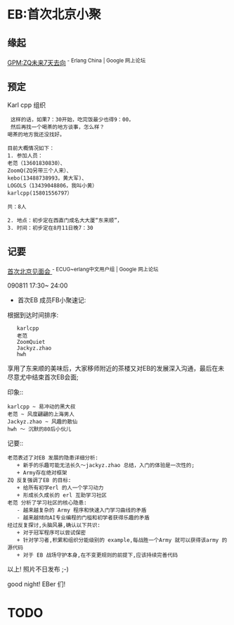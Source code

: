 

# EB:首次北京小聚 #

## 缘起 ##
[GPM:ZQ未来7天去向](http://groups.google.com/group/erlang-china/browse_thread/thread/c34709036daca270/a817a3b88eda19b2)<sup> - Erlang China | Google 网上论坛</sup>

## 预定 ##

Karl cpp 组织
```
 这样的话，如果7：30开始，吃完饭最少也得9：00，
 然后再找一个喝茶的地方谈事，怎么样？
喝茶的地方我还没找好。

目前大概情况如下：
1. 参加人员：
老范（13601830830）、
ZoomQ(ZQ另带三个人来）、
kebo(13488738993，黄大军)、
LOGOLS（13439048806，我叫小黄）
karlcpp(15801556797）

共：8人

2. 地点：初步定在西直门成名大大厦“东来顺”，
3. 时间：初步定在8月11日晚7：30 
```

## 记要 ##
[首次北京见面会 ](http://groups.google.com/group/ecug/browse_thread/thread/fd22758285aed7d1)<sup>- ECUG~erlang中文用户组 | Google 网上论坛</sup>

090811 17:30~ 24:00
  * 首次EB 成员FB小聚速记:

根据到达时间排序:
```
   karlcpp
   老范
   ZoomQuiet
   Jackyz.zhao
   hwh
```
享用了东来顺的美味后，大家移师附近的茶楼又对EB的发展深入沟通，最后在未尽意尤中结束首次EB会面;

印象::
```
karlcpp ~ 易冲动的黑大叔
老范 ~ 风度翩翩的上海男人
Jackyz.zhao ~ 风趣的散仙
hwh ～ 沉默的80后小伙儿
```

记要::
```
老范表述了对EB 发展的隐患详细分析:
   + 新手的乐趣可能无法长久～jackyz.zhao 总结，入门的体验是一次性的;
   + Army存在绝对框架
ZQ 反复强调了EB 的目标:
   + 给所有初学erl 的人一个学习动力
   + 形成长久成长的 erl 互助学习社区
老范 分析了学习社区的核心隐患:
   - 越来越复杂的 Army 程序和快速入门学习曲线的矛盾
   - 越来越倾向AI专业编程的门榏和初学者获得乐趣的矛盾
经过反复探讨,头脑风暴,确认以下共识:
   + 对于冠军程序可以尝试保密
   + 针对学习者,积累和组织分能级别的 example,每战胜一个Army 就可以获得该army 的源代码
   + 对于 EB 战场守护本身,在不变更规则的前提下,应该持续完善代码
```

以上!
照片不日发布 ;-)

good night! EBer 们!

# TODO #